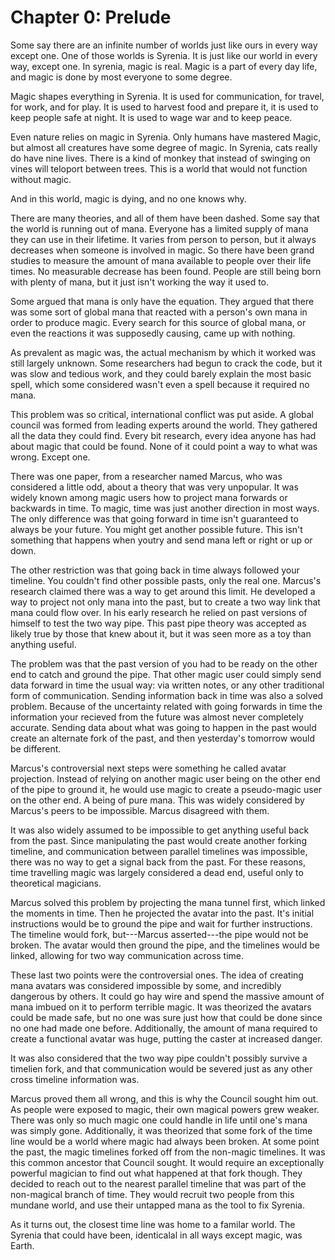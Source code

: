 # Chapter 0: Prelude

Some say there are an infinite number of worlds just like ours in every way
except one. One of those worlds is Syrenia. It is just like our world in every
way, except one. In syrenia, magic is real. Magic is a part of every day life,
and magic is done by most everyone to some degree.

Magic shapes everything in Syrenia. It is used for communication, for travel,
for work, and for play. It is used to harvest food and prepare it, it is used to
keep people safe at night. It is used to wage war and to keep peace.

Even nature relies on magic in Syrenia. Only humans have mastered Magic, but
almost all creatures have some degree of magic. In Syrenia, cats really do have
nine lives. There is a kind of monkey that instead of swinging on vines will
teloport between trees. This is a world that would not function without magic.

And in this world, magic is dying, and no one knows why.

There are many theories, and all of them have been dashed. Some say that the
world is running out of mana. Everyone has a limited supply of mana they can use
in their lifetime. It varies from person to person, but it always decreases when
someone is involved in magic. So there have been grand studies to measure the
amount of mana available to people over their life times. No measurable decrease
has been found. People are still being born with plenty of mana, but it just
isn't working the way it used to.

Some argued that mana is only have the equation. They argued that there was some
sort of global mana that reacted with a person's own mana in order to produce
magic. Every search for this source of global mana, or even the reactions it was
supposedly causing, came up with nothing.

As prevalent as magic was, the actual mechanism by which it worked was still
largely unknown. Some researchers had begun to crack the code, but it was slow
and tedious work, and they could barely explain the most basic spell, which some
considered wasn't even a spell because it required no mana.

This problem was so critical, international conflict was put aside. A global
council was formed from leading experts around the world. They gathered all the
data they could find. Every bit research, every idea anyone has had about magic
that could be found. None of it could point a way to what was wrong. Except one.

There was one paper, from a researcher named Marcus, who was considered a little
odd, about a theory that was very unpopular. It was widely known among magic
users how to project mana forwards or backwards in time. To magic, time was just
another direction in most ways. The only difference was that going forward in
time isn't guaranteed to always be your future. You might get another possible
future. This isn't something that happens when youtry and send mana left or
right or up or down.

The other restriction was that going back in time always followed your timeline.
You couldn't find other possible pasts, only the real one. Marcus's research
claimed there was a way to get around this limit. He developed a way to project
not only mana into the past, but to create a two way link that mana could flow
over. In his early research he relied on past versions of himself to test the
two way pipe. This past pipe theory was accepted as likely true by those that
knew about it, but it was seen more as a toy than anything useful.

The problem was that the past version of you had to be ready on the other end to
catch and ground the pipe. That other magic user could simply send data forward
in time the usual way: via written notes, or any other traditional form of
communication. Sending information back in time was also a solved problem.
Because of the uncertainty related with going forwards in time the information
your recieved from the future was almost never completely accurate. Sending data
about what was going to happen in the past would create an alternate fork of the
past, and then yesterday's tomorrow would be different.

Marcus's controversial next steps were something he called avatar projection.
Instead of relying on another magic user being on the other end of the pipe to
ground it, he would use magic to create a pseudo-magic user on the other end. A
being of pure mana. This was widely considered by Marcus's peers to be
impossible. Marcus disagreed with them.

It was also widely assumed to be impossible to get anything useful back from the
past. Since manipulating the past would create another forking timeline, and
communication between parallel timelines was impossible, there was no way to get
a signal back from the past. For these reasons, time travelling magic was
largely considered a dead end, useful only to theoretical magicians.

Marcus solved this problem by projecting the mana tunnel first, which linked the
moments in time. Then he projected the avatar into the past. It's initial
instructions would be to ground the pipe and wait for further instructions. The
timeline would fork, but---Marcus asserted---the pipe would not be broken. The
avatar would then ground the pipe, and the timelines would be linked, allowing
for two way communication across time.

These last two points were the controversial ones. The idea of creating mana
avatars was considered impossible by some, and incredibly dangerous by others.
It could go hay wire and spend the massive amount of mana imbued on it to
perform terrible magic. It was theorized the avatars could be made safe, but no
one was sure just how that could be done since no one had made one before.
Additionally, the amount of mana required to create a functional avatar was
huge, putting the caster at increased danger.

It was also considered that the two way pipe couldn't possibly survive a
timelien fork, and that communication would be severed just as any other cross
timeline information was.

Marcus proved them all wrong, and this is why the Council sought him out. As
people were exposed to magic, their own magical powers grew weaker. There was
only so much magic one could handle in life until one's mana was simply gone.
Additionally, it was theorized that some fork of the time line would be a world
where magic had always been broken. At some point the past, the magic timelines
forked off from the non-magic timelines. It was this common ancestor that
Council sought. It would require an exceptionally powerful magician to find out
what happened at that fork though. They decided to reach out to the nearest
parallel timeline that was part of the non-magical branch of time. They would
recruit two people from this mundane world, and use their untapped mana as the
tool to fix Syrenia.

As it turns out, the closest time line was home to a familar world. The Syrenia
that could have been, identicalal in all ways except magic, was Earth.
